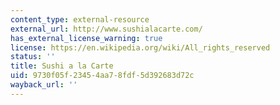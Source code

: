 ```yaml
---
content_type: external-resource
external_url: http://www.sushialacarte.com/
has_external_license_warning: true
license: https://en.wikipedia.org/wiki/All_rights_reserved
status: ''
title: Sushi a la Carte
uid: 9730f05f-2345-4aa7-8fdf-5d392683d72c
wayback_url: ''
---
```

